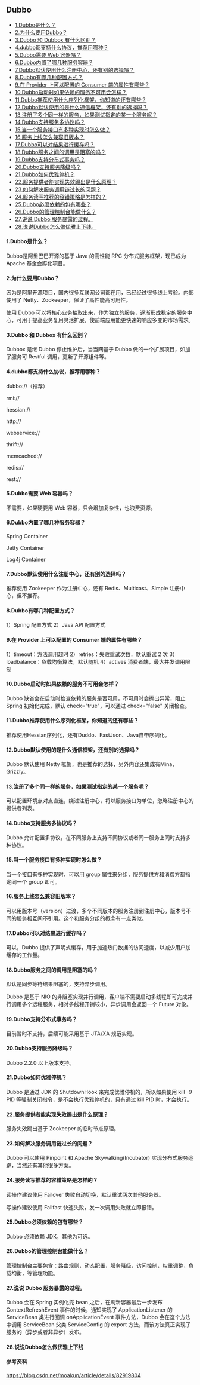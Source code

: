 ## Dubbo

* [1.Dubbo是什么？](#1dubbo是什么)
* [2.为什么要用Dubbo？](#2为什么要用dubbo)
* [3.Dubbo 和 Dubbox 有什么区别？](#3dubbo-和-dubbox-有什么区别)
* [4.dubbo都支持什么协议，推荐用哪种？](#4dubbo都支持什么协议推荐用哪种)
* [5.Dubbo需要 Web 容器吗？](#5dubbo需要-web-容器吗)
* [6.Dubbo内置了哪几种服务容器？](#6dubbo内置了哪几种服务容器)
* [7.Dubbo默认使用什么注册中心，还有别的选择吗？](#7dubbo默认使用什么注册中心还有别的选择吗)
* [8.Dubbo有哪几种配置方式？](#8dubbo有哪几种配置方式)
* [9.在 Provider 上可以配置的 Consumer 端的属性有哪些？](#9在-provider-上可以配置的-consumer-端的属性有哪些)
* [10.Dubbo启动时如果依赖的服务不可用会怎样？](#10dubbo启动时如果依赖的服务不可用会怎样)
* [11.Dubbo推荐使用什么序列化框架，你知道的还有哪些？](#11dubbo推荐使用什么序列化框架你知道的还有哪些)
* [12.Dubbo默认使用的是什么通信框架，还有别的选择吗？](#12dubbo默认使用的是什么通信框架还有别的选择吗)
* [13.注册了多个同一样的服务，如果测试指定的某一个服务呢？](#13注册了多个同一样的服务如果测试指定的某一个服务呢)
* [14.Dubbo支持服务多协议吗？](#14dubbo支持服务多协议吗)
* [15.当一个服务接口有多种实现时怎么做？](#15当一个服务接口有多种实现时怎么做)
* [16.服务上线怎么兼容旧版本？](#16服务上线怎么兼容旧版本)
* [17.Dubbo可以对结果进行缓存吗？](#17dubbo可以对结果进行缓存吗)
* [18.Dubbo服务之间的调用是阻塞的吗？](#18dubbo服务之间的调用是阻塞的吗)
* [19.Dubbo支持分布式事务吗？](#19dubbo支持分布式事务吗)
* [20.Dubbo支持服务降级吗？](#20dubbo支持服务降级吗)
* [21.Dubbo如何优雅停机？](#21dubbo如何优雅停机)
* [22.服务提供者能实现失效踢出是什么原理？](#22服务提供者能实现失效踢出是什么原理)
* [23.如何解决服务调用链过长的问题？](#23如何解决服务调用链过长的问题)
* [24.服务读写推荐的容错策略是怎样的？](#24服务读写推荐的容错策略是怎样的)
* [25.Dubbo必须依赖的包有哪些？](#25dubbo必须依赖的包有哪些)
* [26.Dubbo的管理控制台能做什么？](#26dubbo的管理控制台能做什么)
* [27.说说 Dubbo 服务暴露的过程。](#27说说-dubbo-服务暴露的过程)
* [28.说说Dubbo怎么做优雅上下线。](#27说说Dubbo怎么做优雅上下线)

#### 1.Dubbo是什么？

Dubbo是阿里巴巴开源的基于 Java 的高性能 RPC 分布式服务框架，现已成为 Apache 基金会孵化项目。

#### 2.为什么要用Dubbo？

因为是阿里开源项目，国内很多互联网公司都在用，已经经过很多线上考验。内部使用了 Netty、Zookeeper，保证了高性能高可用性。

使用 Dubbo 可以将核心业务抽取出来，作为独立的服务，逐渐形成稳定的服务中心，可用于提高业务复用灵活扩展，使前端应用能更快速的响应多变的市场需求。

#### 3.Dubbo 和 Dubbox 有什么区别？

Dubbox 是继 Dubbo 停止维护后，当当网基于 Dubbo 做的一个扩展项目，如加了服务可 Restful 调用，更新了开源组件等。

#### 4.dubbo都支持什么协议，推荐用哪种？

dubbo://（推荐）

rmi://

hessian://

http://

webservice://

thrift://

memcached://

redis://

rest://

#### 5.Dubbo需要 Web 容器吗？

不需要，如果硬要用 Web 容器，只会增加复杂性，也浪费资源。

#### 6.Dubbo内置了哪几种服务容器？

Spring Container

Jetty Container

Log4j Container

#### 7.Dubbo默认使用什么注册中心，还有别的选择吗？

推荐使用 Zookeeper 作为注册中心，还有 Redis、Multicast、Simple 注册中心，但不推荐。

#### 8.Dubbo有哪几种配置方式？

1）Spring 配置方式
2）Java API 配置方式

#### 9.在 Provider 上可以配置的 Consumer 端的属性有哪些？

1）timeout：方法调用超时
2）retries：失败重试次数，默认重试 2 次
3）loadbalance：负载均衡算法，默认随机
4）actives 消费者端，最大并发调用限制

#### 10.Dubbo启动时如果依赖的服务不可用会怎样？

Dubbo 缺省会在启动时检查依赖的服务是否可用，不可用时会抛出异常，阻止 Spring 初始化完成，默认 check="true"，可以通过 check="false" 关闭检查。

#### 11.Dubbo推荐使用什么序列化框架，你知道的还有哪些？

推荐使用Hessian序列化，还有Duddo、FastJson、Java自带序列化。

#### 12.Dubbo默认使用的是什么通信框架，还有别的选择吗？

Dubbo 默认使用 Netty 框架，也是推荐的选择，另外内容还集成有Mina、Grizzly。

#### 13.注册了多个同一样的服务，如果测试指定的某一个服务呢？

可以配置环境点对点直连，绕过注册中心，将以服务接口为单位，忽略注册中心的提供者列表。

#### 14.Dubbo支持服务多协议吗？

Dubbo 允许配置多协议，在不同服务上支持不同协议或者同一服务上同时支持多种协议。

#### 15.当一个服务接口有多种实现时怎么做？

当一个接口有多种实现时，可以用 group 属性来分组，服务提供方和消费方都指定同一个 group 即可。

#### 16.服务上线怎么兼容旧版本？

可以用版本号（version）过渡，多个不同版本的服务注册到注册中心，版本号不同的服务相互间不引用。这个和服务分组的概念有一点类似。

#### 17.Dubbo可以对结果进行缓存吗？

可以，Dubbo 提供了声明式缓存，用于加速热门数据的访问速度，以减少用户加缓存的工作量。

#### 18.Dubbo服务之间的调用是阻塞的吗？

默认是同步等待结果阻塞的，支持异步调用。

Dubbo 是基于 NIO 的非阻塞实现并行调用，客户端不需要启动多线程即可完成并行调用多个远程服务，相对多线程开销较小，异步调用会返回一个 Future 对象。

#### 19.Dubbo支持分布式事务吗？

目前暂时不支持，后续可能采用基于 JTA/XA 规范实现。

#### 20.Dubbo支持服务降级吗？

Dubbo 2.2.0 以上版本支持。

#### 21.Dubbo如何优雅停机？

Dubbo 是通过 JDK 的 ShutdownHook 来完成优雅停机的，所以如果使用 kill -9 PID 等强制关闭指令，是不会执行优雅停机的，只有通过 kill PID 时，才会执行。

#### 22.服务提供者能实现失效踢出是什么原理？

服务失效踢出基于 Zookeeper 的临时节点原理。

#### 23.如何解决服务调用链过长的问题？

Dubbo 可以使用 Pinpoint 和 Apache Skywalking(Incubator) 实现分布式服务追踪，当然还有其他很多方案。

#### 24.服务读写推荐的容错策略是怎样的？

读操作建议使用 Failover 失败自动切换，默认重试两次其他服务器。

写操作建议使用 Failfast 快速失败，发一次调用失败就立即报错。

#### 25.Dubbo必须依赖的包有哪些？

Dubbo 必须依赖 JDK，其他为可选。

#### 26.Dubbo的管理控制台能做什么？

管理控制台主要包含：路由规则，动态配置，服务降级，访问控制，权重调整，负载均衡，等管理功能。

#### 27.说说 Dubbo 服务暴露的过程。

Dubbo 会在 Spring 实例化完 bean 之后，在刷新容器最后一步发布 ContextRefreshEvent 事件的时候，通知实现了 ApplicationListener 的 ServiceBean 类进行回调 onApplicationEvent 事件方法，Dubbo 会在这个方法中调用 ServiceBean 父类 ServiceConfig 的 export 方法，而该方法真正实现了服务的（异步或者非异步）发布。

#### 28.说说Dubbo怎么做优雅上下线


#### 参考资料

https://blog.csdn.net/moakun/article/details/82919804


